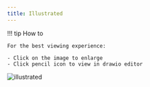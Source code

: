 ```yaml
---
title: Illustrated
---
```



!!! tip How to

    For the best viewing experience:

	- Click on the image to enlarge
	- Click pencil icon to view in drawio editor

![illustrated](serverless.drawio)


